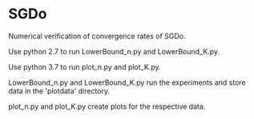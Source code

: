 # SGDo
Numerical verification of convergence rates of SGDo.

Use python 2.7 to run LowerBound_n.py and LowerBound_K.py.

Use python 3.7 to run plot_n.py and plot_K.py. 

LowerBound_n.py and LowerBound_K.py run the experiments and store data in the 'plotdata' directory.

plot_n.py and plot_K.py create plots for the respective data.
